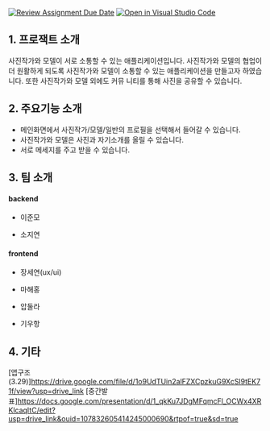 [![Review Assignment Due Date](https://classroom.github.com/assets/deadline-readme-button-24ddc0f5d75046c5622901739e7c5dd533143b0c8e959d652212380cedb1ea36.svg)](https://classroom.github.com/a/omXkVCQu)
[![Open in Visual Studio Code](https://classroom.github.com/assets/open-in-vscode-718a45dd9cf7e7f842a935f5ebbe5719a5e09af4491e668f4dbf3b35d5cca122.svg)](https://classroom.github.com/online_ide?assignment_repo_id=14516209&assignment_repo_type=AssignmentRepo)
## 1. 프로잭트 소개

 사진작가와 모델이 서로 소통할 수 있는 애플리케이션입니다. 사진작가와 모델의 협업이 더 원활하게 되도록 
사진작가와 모델이 소통할 수 있는 애플리케이션을 만들고자 하였습니다. 또한 사진작가와 모델 외에도 커뮤
니티를 통해 사진을 공유할 수 있습니다.

## 2. 주요기능 소개

* 메인화면에서 사진작가/모델/일반의 프로필을 선택해서 들어갈 수 있습니다.
* 사진작가와 모델은 사진과 자기소개를 올릴 수 있습니다. 
* 서로 메세지를 주고 받을 수 있습니다.

## 3. 팀 소개

#### **backend**
* 이준모

* 소지연


#### **frontend**
* 장세연(ux/ui)

* 마해홍

* 압둘라

* 기우항

## 4. 기타

[앱구조(3.29)]<https://drive.google.com/file/d/1o9UdTUin2alFZXCpzkuG9XcSl9tEK71f/view?usp=drive_link>
[중간발표]<https://docs.google.com/presentation/d/1_qkKu7JDgMFqmcFl_OCWx4XRKlcaqItC/edit?usp=drive_link&ouid=107832605414245000690&rtpof=true&sd=true>


